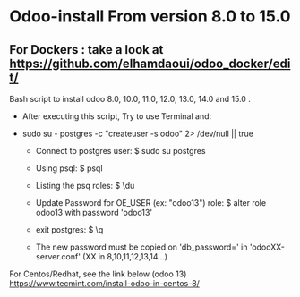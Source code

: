 # Odoo-install From version 8.0 to 15.0

## For Dockers : take a look at [https://github.com/elhamdaoui/odoo_docker/edit/ ](https://github.com/elhamdaoui/odoo_docker/tree/arm64_v8)

Bash script to install odoo 8.0, 10.0, 11.0, 12.0, 13.0, 14.0 and 15.0 .

- After executing this script, Try to use Terminal and:
- sudo su - postgres -c "createuser -s odoo" 2> /dev/null || true

  - Connect to postgres user: $ sudo su postgres
  
  - Using psql: $ psql 
  
  - Listing the psq roles: $ \du
  
  - Update Password for OE_USER (ex: "odoo13") role: $ alter role odoo13 with password 'odoo13'
  
  - exit postgres: $ \q
  - The new password must be copied on 'db_password=' in 'odooXX-server.conf' (XX in 8,10,11,12,13,14...)



For Centos/Redhat, see the link below (odoo 13)
https://www.tecmint.com/install-odoo-in-centos-8/
